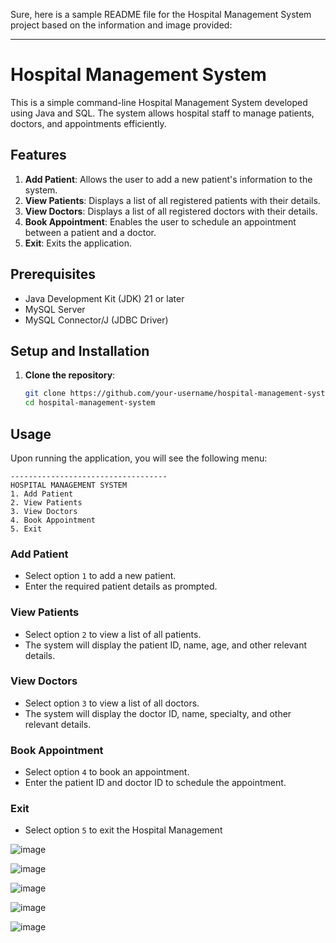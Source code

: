 Sure, here is a sample README file for the Hospital Management System project based on the information and image provided:

---

# Hospital Management System

This is a simple command-line Hospital Management System developed using Java and SQL. The system allows hospital staff to manage patients, doctors, and appointments efficiently.

## Features

1. **Add Patient**: Allows the user to add a new patient's information to the system.
2. **View Patients**: Displays a list of all registered patients with their details.
3. **View Doctors**: Displays a list of all registered doctors with their details.
4. **Book Appointment**: Enables the user to schedule an appointment between a patient and a doctor.
5. **Exit**: Exits the application.

## Prerequisites

- Java Development Kit (JDK) 21 or later
- MySQL Server
- MySQL Connector/J (JDBC Driver)

## Setup and Installation

1. **Clone the repository**:
   ```sh
   git clone https://github.com/your-username/hospital-management-system.git
   cd hospital-management-system
   ```

## Usage

Upon running the application, you will see the following menu:

```
-----------------------------------
HOSPITAL MANAGEMENT SYSTEM
1. Add Patient
2. View Patients
3. View Doctors
4. Book Appointment
5. Exit
```

### Add Patient
- Select option `1` to add a new patient.
- Enter the required patient details as prompted.

### View Patients
- Select option `2` to view a list of all patients.
- The system will display the patient ID, name, age, and other relevant details.

### View Doctors
- Select option `3` to view a list of all doctors.
- The system will display the doctor ID, name, specialty, and other relevant details.

### Book Appointment
- Select option `4` to book an appointment.
- Enter the patient ID and doctor ID to schedule the appointment.

### Exit
- Select option `5` to exit the Hospital Management


![image](https://github.com/and-anurag/hospital_management_system/assets/142401144/33ee8daa-a176-499f-b711-f39aeae9e6bb)

![image](https://github.com/and-anurag/hospital_management_system/assets/142401144/9c0518d0-8f7d-42cf-8c6e-f67fa05cd11a)

![image](https://github.com/and-anurag/hospital_management_system/assets/142401144/09850e7b-5367-4d6a-ae0c-98947ed0fbe0)

![image](https://github.com/and-anurag/hospital_management_system/assets/142401144/5985bac9-27b0-4d1c-b55e-d1c995b79e18)

![image](https://github.com/and-anurag/hospital_management_system/assets/142401144/21afd147-f763-400b-bc75-cfae25ea4e1f)
